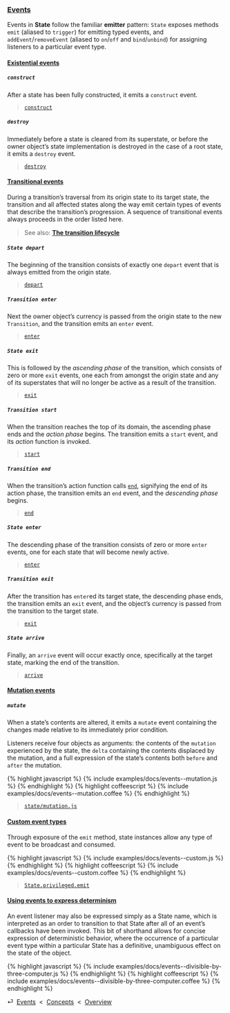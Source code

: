 ### [Events](#concepts--events)

Events in **State** follow the familiar **emitter** pattern: `State` exposes methods `emit` (aliased to `trigger`) for emitting typed events, and `addEvent`/`removeEvent` (aliased to `on`/`off` and `bind`/`unbind`) for assigning listeners to a particular event type.

<div class="local-toc"></div>

#### [Existential events](#concepts--events--existential)

##### `construct`

After a state has been fully constructed, it emits a `construct` event. 

> [`construct`](/api/#state--events--construct)


##### `destroy`

Immediately before a state is cleared from its superstate, or before the owner object’s state implementation is destroyed in the case of a root state, it emits a `destroy` event.

> [`destroy`](/api/#state--events--destroy)


#### [Transitional events](#concepts--events--transitional)

During a transition’s traversal from its origin state to its target state, the transition and all affected states along the way emit certain types of events that describe the transition’s progression. A sequence of transitional events always proceeds in the order listed here.

> See also: [**The transition lifecycle**](#concepts--transitions--lifecycle)

##### `State depart`

The beginning of the transition consists of exactly one `depart` event that is always emitted from the origin state.

> [`depart`](/api/#state--events--depart)

##### `Transition enter`

Next the owner object’s currency is passed from the origin state to the new `Transition`, and the transition emits an `enter` event.

> [`enter`](/api/#transition--events--enter)

##### `State exit`

This is followed by the *ascending phase* of the transition, which consists of zero or more `exit` events, one each from amongst the origin state and any of its superstates that will no longer be active as a result of the transition.

> [`exit`](/api/#state--events--exit)

##### `Transition start`

When the transition reaches the top of its domain, the ascending phase ends and the *action phase* begins. The transition emits a `start` event, and its *action* function is invoked.

> [`start`](/api/#transition--events--start)

##### `Transition end`

When the transition’s action function calls [`end`](/api/#transition--methods--end), signifying the end of its action phase, the transition emits an `end` event, and the *descending phase* begins.

> [`end`](/api/#transition--events--end)

##### `State enter`

The descending phase of the transition consists of zero or more `enter` events, one for each state that will become newly active.

> [`enter`](/api/#state--events--enter)

##### `Transition exit`

After the transition has `enter`ed its target state, the descending phase ends, the transition emits an `exit` event, and the object’s currency is passed from the transition to the target state.

> [`exit`](/api/#transition--events--exit)

##### `State arrive`

Finally, an `arrive` event will occur exactly once, specifically at the target state, marking the end of the transition.

> [`arrive`](/api/#state--events--arrive)


#### [Mutation events](#concepts--events--mutation)

##### `mutate`

When a state’s contents are altered, it emits a `mutate` event containing the changes made relative to its immediately prior condition.

Listeners receive four objects as arguments: the contents of the `mutation` experienced by the state, the `delta` containing the contents displaced by the mutation, and a full expression of the state’s contents both `before` and `after` the mutation.

{% highlight javascript %}
{% include examples/docs/events--mutation.js %}
{% endhighlight %}
{% highlight coffeescript %}
{% include examples/docs/events--mutation.coffee %}
{% endhighlight %}

> [`state/mutation.js`](/source/#state--mutation.js)

#### [Custom event types](#concepts--events--custom)

Through exposure of the `emit` method, state instances allow any type of event to be broadcast and consumed.

{% highlight javascript %}
{% include examples/docs/events--custom.js %}
{% endhighlight %}
{% highlight coffeescript %}
{% include examples/docs/events--custom.coffee %}
{% endhighlight %}

> [`State.privileged.emit`](/source/#state--privileged--emit)

#### [Using events to express determinism](#concepts--events--expressing-determinism)

An event listener may also be expressed simply as a State name, which is interpreted as an order to transition to that State after all of an event’s callbacks have been invoked. This bit of shorthand allows for concise expression of deterministic behavior, where the occurrence of a particular event type within a particular State has a definitive, unambiguous effect on the state of the object.

{% highlight javascript %}
{% include examples/docs/events--divisible-by-three-computer.js %}
{% endhighlight %}
{% highlight coffeescript %}
{% include examples/docs/events--divisible-by-three-computer.coffee %}
{% endhighlight %}

<div class="backcrumb">
⏎  <a class="section" href="#concepts--events">Events</a>  &lt;  <a href="#concepts">Concepts</a>  &lt;  <a href="#overview">Overview</a>
</div>
